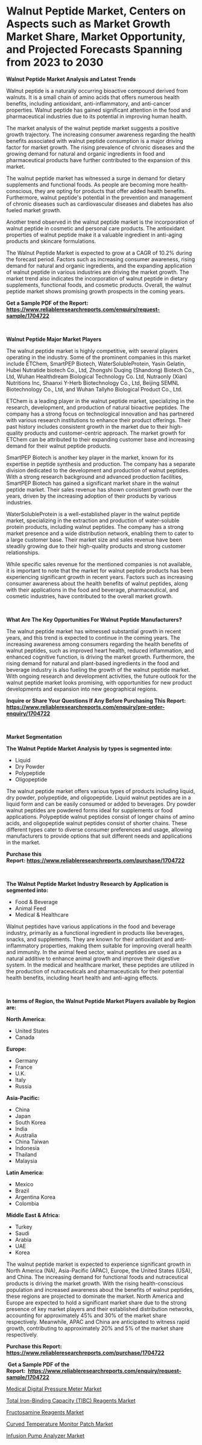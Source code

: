 <p><h1>Walnut Peptide Market, Centers on Aspects such as Market Growth Market Share, Market Opportunity, and Projected Forecasts Spanning from 2023 to 2030</h1></p><p><strong>Walnut Peptide Market Analysis and Latest Trends</strong></p>
<p><p>Walnut peptide is a naturally occurring bioactive compound derived from walnuts. It is a small chain of amino acids that offers numerous health benefits, including antioxidant, anti-inflammatory, and anti-cancer properties. Walnut peptide has gained significant attention in the food and pharmaceutical industries due to its potential in improving human health.</p><p>The market analysis of the walnut peptide market suggests a positive growth trajectory. The increasing consumer awareness regarding the health benefits associated with walnut peptide consumption is a major driving factor for market growth. The rising prevalence of chronic diseases and the growing demand for natural and organic ingredients in food and pharmaceutical products have further contributed to the expansion of this market.</p><p>The walnut peptide market has witnessed a surge in demand for dietary supplements and functional foods. As people are becoming more health-conscious, they are opting for products that offer added health benefits. Furthermore, walnut peptide's potential in the prevention and management of chronic diseases such as cardiovascular diseases and diabetes has also fueled market growth.</p><p>Another trend observed in the walnut peptide market is the incorporation of walnut peptide in cosmetic and personal care products. The antioxidant properties of walnut peptide make it a valuable ingredient in anti-aging products and skincare formulations.</p><p>The Walnut Peptide Market is expected to grow at a CAGR of 10.2% during the forecast period. Factors such as increasing consumer awareness, rising demand for natural and organic ingredients, and the expanding application of walnut peptide in various industries are driving the market growth. The market trend also indicates the incorporation of walnut peptide in dietary supplements, functional foods, and cosmetic products. Overall, the walnut peptide market shows promising growth prospects in the coming years.</p></p>
<p><strong>Get a Sample PDF of the Report:&nbsp; <a href="https://www.reliableresearchreports.com/enquiry/request-sample/1704722">https://www.reliableresearchreports.com/enquiry/request-sample/1704722</a></strong></p>
<p>&nbsp;</p>
<p><strong>Walnut Peptide Major Market Players</strong></p>
<p><p>The walnut peptide market is highly competitive, with several players operating in the industry. Some of the prominent companies in this market include ETChem, SmartPEP Biotech, WaterSolubleProtein, Yasin Gelatin, Hubei Nutratide biotech Co., Ltd, Zhongshi Duqing (Shandong) Biotech Co., Ltd, Wuhan Healthdream Biological Technology Co. Ltd, Nutraonly (Xian) Nutritions Inc, Shaanxi Y-Herb Biotechnology Co., Ltd, Beijing SEMNL Biotechnology Co., Ltd, and Wuhan Tallyho Biological Product Co., Ltd.</p><p>ETChem is a leading player in the walnut peptide market, specializing in the research, development, and production of natural bioactive peptides. The company has a strong focus on technological innovation and has partnered with various research institutions to enhance their product offerings. Their past history includes consistent growth in the market due to their high-quality products and customer-centric approach. The market growth for ETChem can be attributed to their expanding customer base and increasing demand for their walnut peptide products.</p><p>SmartPEP Biotech is another key player in the market, known for its expertise in peptide synthesis and production. The company has a separate division dedicated to the development and production of walnut peptides. With a strong research background and advanced production facilities, SmartPEP Biotech has gained a significant market share in the walnut peptide market. Their sales revenue has shown consistent growth over the years, driven by the increasing adoption of their products by various industries.</p><p>WaterSolubleProtein is a well-established player in the walnut peptide market, specializing in the extraction and production of water-soluble protein products, including walnut peptides. The company has a strong market presence and a wide distribution network, enabling them to cater to a large customer base. Their market size and sales revenue have been steadily growing due to their high-quality products and strong customer relationships.</p><p>While specific sales revenue for the mentioned companies is not available, it is important to note that the market for walnut peptide products has been experiencing significant growth in recent years. Factors such as increasing consumer awareness about the health benefits of walnut peptides, along with their applications in the food and beverage, pharmaceutical, and cosmetic industries, have contributed to the overall market growth.</p></p>
<p>&nbsp;</p>
<p><strong>What Are The Key Opportunities For Walnut Peptide Manufacturers?</strong></p>
<p><p>The walnut peptide market has witnessed substantial growth in recent years, and this trend is expected to continue in the coming years. The increasing awareness among consumers regarding the health benefits of walnut peptides, such as improved heart health, reduced inflammation, and enhanced cognitive function, is driving the market growth. Furthermore, the rising demand for natural and plant-based ingredients in the food and beverage industry is also fueling the growth of the walnut peptide market. With ongoing research and development activities, the future outlook for the walnut peptide market looks promising, with opportunities for new product developments and expansion into new geographical regions.</p></p>
<p><strong>Inquire or Share Your Questions If Any Before Purchasing This Report: <a href="https://www.reliableresearchreports.com/enquiry/pre-order-enquiry/1704722">https://www.reliableresearchreports.com/enquiry/pre-order-enquiry/1704722</a></strong></p>
<p>&nbsp;</p>
<p><strong>Market Segmentation</strong></p>
<p><strong>The Walnut Peptide Market Analysis by types is segmented into:</strong></p>
<p><ul><li>Liquid</li><li>Dry Powder</li><li>Polypeptide</li><li>Oligopeptide</li></ul></p>
<p><p>The walnut peptide market offers various types of products including liquid, dry powder, polypeptide, and oligopeptide. Liquid walnut peptides are in a liquid form and can be easily consumed or added to beverages. Dry powder walnut peptides are powdered forms ideal for supplements or food applications. Polypeptide walnut peptides consist of longer chains of amino acids, and oligopeptide walnut peptides consist of shorter chains. These different types cater to diverse consumer preferences and usage, allowing manufacturers to provide options that suit different needs and applications in the market.</p></p>
<p><strong>Purchase this Report:&nbsp;<a href="https://www.reliableresearchreports.com/purchase/1704722">https://www.reliableresearchreports.com/purchase/1704722</a></strong></p>
<p>&nbsp;</p>
<p><strong>The Walnut Peptide Market Industry Research by Application is segmented into:</strong></p>
<p><ul><li>Food & Beverage</li><li>Animal Feed</li><li>Medical & Healthcare</li></ul></p>
<p><p>Walnut peptides have various applications in the food and beverage industry, primarily as a functional ingredient in products like beverages, snacks, and supplements. They are known for their antioxidant and anti-inflammatory properties, making them suitable for improving overall health and immunity. In the animal feed sector, walnut peptides are used as a natural additive to enhance animal growth and improve their digestive system. In the medical and healthcare market, these peptides are utilized in the production of nutraceuticals and pharmaceuticals for their potential health benefits, including heart health and anti-aging effects.</p></p>
<p>&nbsp;</p>
<p><strong>In terms of Region, the Walnut Peptide Market Players available by Region are:</strong></p>
<p>
    <p> <strong> North America: </strong>
        <ul>
            <li>United States</li>
            <li>Canada</li>
        </ul>
        </p> 
    <p> <strong> Europe: </strong>
        <ul>
            <li>Germany</li>
            <li>France</li>
            <li>U.K.</li>
            <li>Italy</li>
            <li>Russia</li>
        </ul>
        </p> 
    <p> <strong> Asia-Pacific: </strong>
        <ul>
            <li>China</li>
            <li>Japan</li>
            <li>South Korea</li>
            <li>India</li>
            <li>Australia</li>
            <li>China Taiwan</li>
            <li>Indonesia</li>
            <li>Thailand</li>
            <li>Malaysia</li>
        </ul>
        </p> 
    <p> <strong> Latin America: </strong>
        <ul>
            <li>Mexico</li>
            <li>Brazil</li>
            <li>Argentina Korea</li>
            <li>Colombia</li>
        </ul>
        </p> 
    <p> <strong> Middle East & Africa: </strong>
        <ul>
            <li>Turkey</li>
            <li>Saudi</li>
            <li>Arabia</li>
            <li>UAE</li>
            <li>Korea</li>
        </ul>
    </p>
    </p>
<p><p>The walnut peptide market is expected to experience significant growth in North America (NA), Asia-Pacific (APAC), Europe, the United States (USA), and China. The increasing demand for functional foods and nutraceutical products is driving the market growth. With the rising health-conscious population and increased awareness about the benefits of walnut peptides, these regions are projected to dominate the market. North America and Europe are expected to hold a significant market share due to the strong presence of key market players and their established distribution networks, accounting for approximately 45% and 30% of the market share respectively. Meanwhile, APAC and China are anticipated to witness rapid growth, contributing to approximately 20% and 5% of the market share respectively.</p></p>
<p><strong>Purchase this Report: <a href="https://www.reliableresearchreports.com/purchase/1704722">https://www.reliableresearchreports.com/purchase/1704722</a></strong></p>
<p>&nbsp;<strong>Get a Sample PDF of the Report:&nbsp;&nbsp;<a href="https://www.reliableresearchreports.com/enquiry/request-sample/1704722">https://www.reliableresearchreports.com/enquiry/request-sample/1704722</a></strong></p>
<p><strong></strong></p>
<p><p><a href="https://www.linkedin.com/pulse/medical-digital-pressure-meter-market-size-growth-forecast-wbnwc/">Medical Digital Pressure Meter Market</a></p><p><a href="https://medium.com/@leonorhaley2009/total-iron-binding-capacity-tibc-reagents-market-size-market-outlook-and-market-forecast-2023-a65844d38730">Total Iron-Binding Capacity (TIBC) Reagents Market</a></p><p><a href="https://medium.com/@alicehanson1974/fructosamine-reagents-market-size-and-market-trends-complete-industry-overview-2023-to-2030-55993ed73b63">Fructosamine Reagents Market</a></p><p><a href="https://www.linkedin.com/pulse/curved-temperature-monitor-patch-market-size-share-global-3apwc/">Curved Temperature Monitor Patch Market</a></p><p><a href="https://www.linkedin.com/pulse/infusion-pump-analyzer-market-size-growth-forecast-from-vbgif/">Infusion Pump Analyzer Market</a></p></p>
